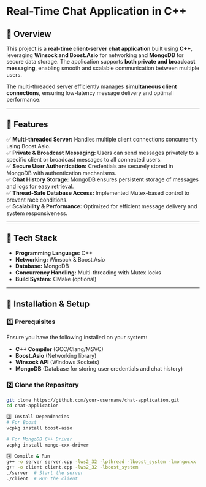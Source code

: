 # Real-Time Chat Application in C++  

## **📌 Overview**
This project is a **real-time client-server chat application** built using **C++**, leveraging **Winsock and Boost.Asio** for networking and **MongoDB** for secure data storage. The application supports **both private and broadcast messaging**, enabling smooth and scalable communication between multiple users.  

The multi-threaded server efficiently manages **simultaneous client connections**, ensuring low-latency message delivery and optimal performance.  

---

## **📌 Features**
✅ **Multi-threaded Server:** Handles multiple client connections concurrently using Boost.Asio.  
✅ **Private & Broadcast Messaging:** Users can send messages privately to a specific client or broadcast messages to all connected users.  
✅ **Secure User Authentication:** Credentials are securely stored in MongoDB with authentication mechanisms.  
✅ **Chat History Storage:** MongoDB ensures persistent storage of messages and logs for easy retrieval.  
✅ **Thread-Safe Database Access:** Implemented Mutex-based control to prevent race conditions.  
✅ **Scalability & Performance:** Optimized for efficient message delivery and system responsiveness.  

---

## **📌 Tech Stack**
- **Programming Language:** C++  
- **Networking:** Winsock & Boost.Asio  
- **Database:** MongoDB  
- **Concurrency Handling:** Multi-threading with Mutex locks  
- **Build System:** CMake (optional)  

---

## **📌 Installation & Setup**
### **1️⃣ Prerequisites**
Ensure you have the following installed on your system:
- **C++ Compiler** (GCC/Clang/MSVC)
- **Boost.Asio** (Networking library)
- **Winsock API** (Windows Sockets)
- **MongoDB** (Database for storing user credentials and chat history)

### **2️⃣ Clone the Repository**
```sh
git clone https://github.com/your-username/chat-application.git
cd chat-application

3️⃣ Install Dependencies
# For Boost
vcpkg install boost-asio

# For MongoDB C++ Driver
vcpkg install mongo-cxx-driver

4️⃣ Compile & Run
g++ -o server server.cpp -lws2_32 -lpthread -lboost_system -lmongocxx
g++ -o client client.cpp -lws2_32 -lboost_system
./server  # Start the server
./client  # Run the client
